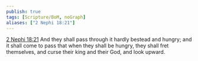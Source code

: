 ```yaml
---
publish: true
tags: [Scripture/BoM, noGraph]
aliases: ["2 Nephi 18:21"]
---
```

[2 Nephi 18:21](https://churchofjesuschrist.org/study/scriptures/bofm/2-ne/18?lang=eng&id=p21#p21) And they shall pass through it hardly bestead and hungry; and it shall come to pass that when they shall be hungry, they shall fret themselves, and curse their king and their God, and look upward.
